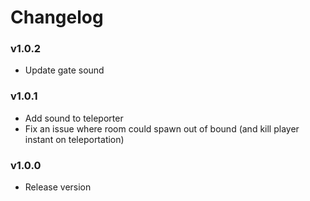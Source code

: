 # Changelog

### v1.0.2

- Update gate sound

### v1.0.1

- Add sound to teleporter
- Fix an issue where room could spawn out of bound (and kill player instant on teleportation)

### v1.0.0

- Release version

